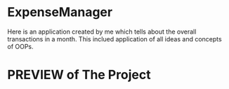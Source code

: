 # ExpenseManager

Here is an application created by me which tells about the overall transactions in a month. This inclued application of all ideas and concepts of OOPs.


# PREVIEW of The Project

